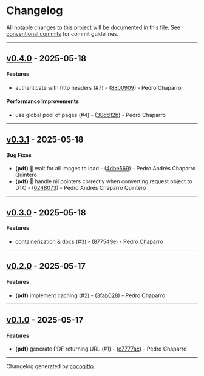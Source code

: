 # Changelog
All notable changes to this project will be documented in this file. See [conventional commits](https://www.conventionalcommits.org/) for commit guidelines.

- - -
## [v0.4.0](https://github.com/PChaparro/serpentarius/compare/30dd12bf60ebb614c970cbc9e8e12123cf38cefc..v0.4.0) - 2025-05-18
#### Features
- authenticate with http headers (#7) - ([8800909](https://github.com/PChaparro/serpentarius/commit/88009095568f18e62de2112b456c249f0f7b43d6)) - Pedro Chaparro
#### Performance Improvements
- use global pool of pages (#4) - ([30dd12b](https://github.com/PChaparro/serpentarius/commit/30dd12bf60ebb614c970cbc9e8e12123cf38cefc)) - Pedro Chaparro

- - -

## [v0.3.1](https://github.com/PChaparro/serpentarius/compare/0248073d20abf7596b904d65ac3d0331328ccdf6..v0.3.1) - 2025-05-18
#### Bug Fixes
- **(pdf)** :bug: wait for all images to load - ([4dbe569](https://github.com/PChaparro/serpentarius/commit/4dbe5692b7717706d0bcf4e08536f454fbfe3c28)) - Pedro Andrés Chaparro Quintero
- **(pdf)** :bug: handle nil pointers correctly when converting request object to DTO - ([0248073](https://github.com/PChaparro/serpentarius/commit/0248073d20abf7596b904d65ac3d0331328ccdf6)) - Pedro Andrés Chaparro Quintero

- - -

## [v0.3.0](https://github.com/PChaparro/serpentarius/compare/877549eb779962b50fed552b4f52440a1b0c197a..v0.3.0) - 2025-05-18
#### Features
- containerization & docs (#3) - ([877549e](https://github.com/PChaparro/serpentarius/commit/877549eb779962b50fed552b4f52440a1b0c197a)) - Pedro Chaparro

- - -

## [v0.2.0](https://github.com/PChaparro/serpentarius/compare/3fab028dbe6727cd94bdaa2f66a2d69af721c755..v0.2.0) - 2025-05-17
#### Features
- **(pdf)** implement caching (#2) - ([3fab028](https://github.com/PChaparro/serpentarius/commit/3fab028dbe6727cd94bdaa2f66a2d69af721c755)) - Pedro Chaparro

- - -

## [v0.1.0](https://github.com/PChaparro/serpentarius/compare/276a5fb3354da77bf4ce7703ef3bebf2dc2d5270..v0.1.0) - 2025-05-17
#### Features
- **(pdf)** generate PDF returning URL (#1) - ([c7777ac](https://github.com/PChaparro/serpentarius/commit/c7777ac1c754e7f110fcc1872c6e62acba98ec34)) - Pedro Chaparro

- - -

Changelog generated by [cocogitto](https://github.com/cocogitto/cocogitto).
